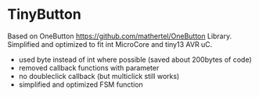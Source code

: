 # TinyButton
Based on OneButton https://github.com/mathertel/OneButton Library. Simplified and optimized to fit int MicroCore and tiny13 AVR uC.
* used byte instead of int where possible (saved about 200bytes of code)
* removed callback functions with parameter
* no doubleclick callback (but multiclick still works)
* simplified and optimized FSM function


